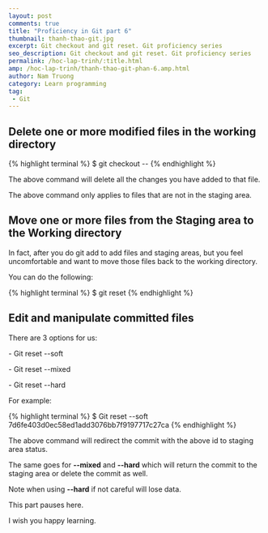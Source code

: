 ```yaml
---
layout: post
comments: true
title: "Proficiency in Git part 6"
thumbnail: thanh-thao-git.jpg
excerpt: Git checkout and git reset. Git proficiency series
seo_description: Git checkout and git reset. Git proficiency series
permalink: /hoc-lap-trinh/:title.html
amp: /hoc-lap-trinh/thanh-thao-git-phan-6.amp.html
author: Nam Truong
category: Learn programming
tag:
 - Git
---
```


## Delete one or more modified files in the working directory 

{% highlight terminal %}
$ git checkout -- <The file name to be discard the change>
{% endhighlight %}

The above command will delete all the changes you have added to that file.

The above command only applies to files that are not in the staging area. 

## Move one or more files from the Staging area to the Working directory

In fact, after you do git add to add files and staging areas, but you feel uncomfortable and want to move those files back to the working directory.

You can do the following:

{% highlight terminal %}
$ git reset <file name>
{% endhighlight %}

## Edit and manipulate committed files

There are 3 options for us:

\- Git reset \--soft <to commit>

\- Git reset \--mixed <to commit>

\- Git reset \--hard <to commit>

For example:

{% highlight terminal %}
$ Git reset --soft 7d6fe403d0ec58ed1add3076bb7f9197717c27ca
{% endhighlight %}

The above command will redirect the commit with the above id to staging area status.

The same goes for **\--mixed** and **\--hard** which will return the commit to the staging area or delete the commit as well.

<p class="danger">Note when using <strong>--hard</strong> if not careful will lose data.</p>

This part pauses here.

I wish you happy learning. 
